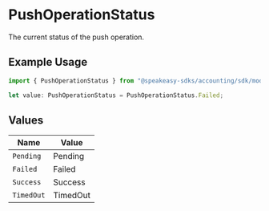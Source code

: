 # PushOperationStatus

The current status of the push operation.

## Example Usage

```typescript
import { PushOperationStatus } from "@speakeasy-sdks/accounting/sdk/models/shared";

let value: PushOperationStatus = PushOperationStatus.Failed;
```

## Values

| Name       | Value      |
| ---------- | ---------- |
| `Pending`  | Pending    |
| `Failed`   | Failed     |
| `Success`  | Success    |
| `TimedOut` | TimedOut   |